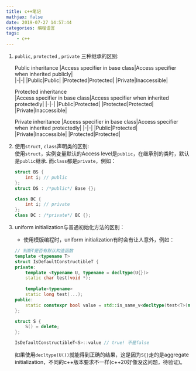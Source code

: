 ```yaml
---
title: c++笔记
mathjax: false
date: 2019-07-27 14:57:44
categories: 编程语言
tags: 
    - c++
---
```


1. `public`, `protected` , `private` 三种继承的区别:  

    Public inheritance
    |Access specifier in base class|Access specifier when inherited publicly|  
    |-|-|
    |Public|Public|
    |Protected|Protected|
    |Private|Inaccessible|

    Protected inheritance  
    |Access specifier in base class|Access specifier when inherited protectedly|
    |-|-|
    |Public|Protected|
    |Protected|Protected|
    |Private|Inaccessible|

    Private inheritance
    |Access specifier in base class|Access specifier when inherited protectedly|
    |-|-|
    |Public|Protected|
    |Private|Inaccessible|
    |Protected|Protected|



2. 使用`struct`, `class`声明类的区别:  
使用`struct`，实例变量默认的Access level是`public`，在继承别的类时，默认是`public`继承. 而`class`都是`private`，例如：  
    ```c++
    struct BS {
        int i; // public 
    };
    struct DS : /*public*/ Base {};

    class BC {
        int i; // private
    };
    class DC : /*private*/ BC {};
    ```

3. uniform initialization与普通初始化方法的区别：  
    - 使用模版编程时，uniform initialization有时会有让人意外，例如：  
    ```cpp
    // 判断T是否有默认构造函数
    template <typename T>
    struct IsDefaultConstructibleT {
    private:
        template <typename U, typename = decltype(U{})>
        static char test(void *);
        
        template<typename>
        static long test(...);
    public:
        static constexpr bool value = std::is_same_v<decltype(test<T>(nullptr)), char>;
    };

    struct S {
        S() = delete;
    };

    IsDefaultConstructibleT<S>::value // true! 不是false

    ```
    如果使用`decltype(U())`就能得到正确的结果，这是因为`S{}`走的是aggregate initialization，不同的c++版本要求不一样(c++20好像没这问题，待验证)。